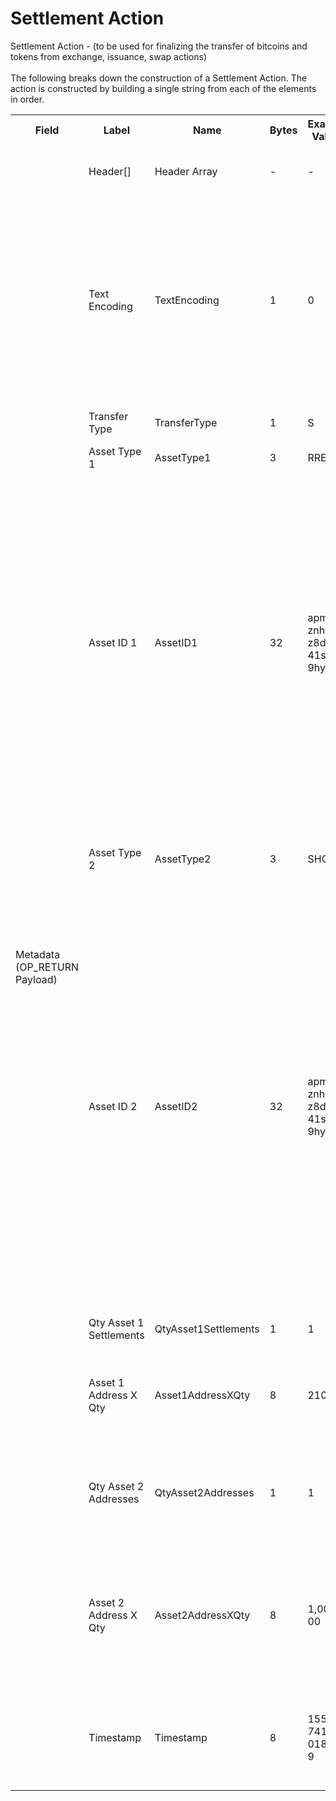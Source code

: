 
<html>
    <head>
        <link rel="stylesheet" href="css/style.css">
        <H1>Settlement Action</H1>
        <p>
        Settlement Action -  (to be used for finalizing the transfer of bitcoins and tokens from exchange, issuance, swap actions)<br><br>
        The following breaks down the construction of a Settlement Action. The action is constructed by building a single string from each of the elements in order.
        </p>
    </head>
    <div class="ritz grid-container" dir="ltr">
        <body>
            <table class="waffle" cellspacing="0" cellpadding="0" table-layout=fixed width=100%>
                 <tr style='height:19px;'>
                    <th style="width:6%" class="s0">Field</th>
                       <th style="width:9%" class="s1">Label</th>
                    <th style="width:9%" class="s1">Name</th>
                    <th style="width:2%" class="s1">Bytes</th>
                    <th style="width:29%" class="s1">Example Values</th>
                    <th style="width:26%" class="s1">Comments</th>
                    <th style="width:5%" class="s1">Data Type</th>
                    <th style="width:14%" class="s2">Amendment Restrictions</th>
                </tr>
                <tr>
                    <td class="s5" rowspan="12">Metadata (OP_RETURN Payload)</td>
                    <td class="t6">Header[]</td>
                    <td class="t6">Header Array</td>
                    <td class="t6">-</td>
                    <td class="t6">-</td>
                    <td class="t6">Common header data for all messages</td>
                    <td class="t6">Header</td>
                    <td class="t7"></td>
                </tr>
                    <tr>
                    <td class="t10">Text Encoding</td>
                    <td class="t10">TextEncoding</td>
                    <td class="t10">1</td>
                    <td class="t10" style="word-break:break-all">0</td>
                    <td class="t10"> 0 = ASCII, 1 = UTF-8, 2 = UTF-16, 3 = Unicode.  Encoding applies to all 'text' data types. All 'string' types will always be encoded with ASCII.  Where string is selected, all fields will be ASCII.</td>
                    <td class="t10">uint8</td>
                    <td class="t11">Can be changed by Issuer or Operator at their discretion.</td>
                </tr>                <tr>
                    <td class="t10">Transfer Type</td>
                    <td class="t10">TransferType</td>
                    <td class="t10">1</td>
                    <td class="t10" style="word-break:break-all">S</td>
                    <td class="t10">S - Send, E - Exchange, X - Swap</td>
                    <td class="t10">string</td>
                    <td class="t11"></td>
                </tr>                <tr>
                    <td class="t10">Asset Type 1</td>
                    <td class="t10">AssetType1</td>
                    <td class="t10">3</td>
                    <td class="t10" style="word-break:break-all">RRE</td>
                    <td class="t10">eg. Share, Bond, Ticket</td>
                    <td class="t10">string</td>
                    <td class="t11"></td>
                </tr>                <tr>
                    <td class="t10">Asset ID 1</td>
                    <td class="t10">AssetID1</td>
                    <td class="t10">32</td>
                    <td class="t10" style="word-break:break-all">apm2qsznhks23z8d83u41s8019hyri3i</td>
                    <td class="t10">Randomly generated base58 string.  Each Asset ID should be unique.  However, a Asset ID is always linked to a Contract that is identified by the public address of the Contract wallet. The Asset Type can be the leading bytes - a convention - to make it easy to identify that it is a token by humans. </td>
                    <td class="t10">string</td>
                    <td class="t11"></td>
                </tr>                <tr>
                    <td class="t10">Asset Type 2</td>
                    <td class="t10">AssetType2</td>
                    <td class="t10">3</td>
                    <td class="t10" style="word-break:break-all">SHC</td>
                    <td class="t10">eg. Share, Bond, Ticket. NULL for Send and Exchange Response Type.</td>
                    <td class="t10">string</td>
                    <td class="t11"></td>
                </tr>                <tr>
                    <td class="t10">Asset ID 2</td>
                    <td class="t10">AssetID2</td>
                    <td class="t10">32</td>
                    <td class="t10" style="word-break:break-all">apm2qsznhks23z8d83u41s8019hyri3i</td>
                    <td class="t10">Randomly generated base58 string.  Each Asset ID should be unique.  However, a Asset ID is always linked to a Contract that is identified by the public address of the Contract wallet. The Asset Type can be the leading bytes - a convention - to make it easy to identify that it is a token by humans.  NULL for Send and Exchange Response Type.</td>
                    <td class="t10">string</td>
                    <td class="t11"></td>
                </tr>                <tr>
                    <td class="t10">Qty Asset 1 Settlements</td>
                    <td class="t10">QtyAsset1Settlements</td>
                    <td class="t10">1</td>
                    <td class="t10" style="word-break:break-all">1</td>
                    <td class="t10">Number of settlements for Asset 1.</td>
                    <td class="t10">uint8</td>
                    <td class="t11"></td>
                </tr>                <tr>
                    <td class="t10">Asset 1 Address X Qty</td>
                    <td class="t10">Asset1AddressXQty</td>
                    <td class="t10">8</td>
                    <td class="t10" style="word-break:break-all">21000</td>
                    <td class="t10">The resulting token balance of Asset 1 for Address X. (X = Output Index)</td>
                    <td class="t10">uint64</td>
                    <td class="t11"></td>
                </tr>                <tr>
                    <td class="t10">Qty Asset 2 Addresses</td>
                    <td class="t10">QtyAsset2Addresses</td>
                    <td class="t10">1</td>
                    <td class="t10" style="word-break:break-all">1</td>
                    <td class="t10">Number of settlements for Asset 1. NULL for Send and Exchange Response Type.</td>
                    <td class="t10">uint8</td>
                    <td class="t11"></td>
                </tr>                <tr>
                    <td class="t10">Asset 2 Address X Qty</td>
                    <td class="t10">Asset2AddressXQty</td>
                    <td class="t10">8</td>
                    <td class="t10" style="word-break:break-all">1,000,000</td>
                    <td class="t10">The resulting token balance of Asset 2 for Address X. (X = Output Index) NULL for Send and Exchange Response Type.</td>
                    <td class="t10">uint64</td>
                    <td class="t11"></td>
                </tr>                <tr>
                    <td class="t10">Timestamp</td>
                    <td class="t10">Timestamp</td>
                    <td class="t10">8</td>
                    <td class="t10" style="word-break:break-all">1551767413250187179</td>
                    <td class="t10">Timestamp in nanoseconds of when the smart contract created the action.</td>
                    <td class="t10">timestamp</td>
                    <td class="t11">Cannot be changed by issuer, operator. Smart contract controls.</td>
                </tr>
            </table>
        </body>
    </div>
</html>
